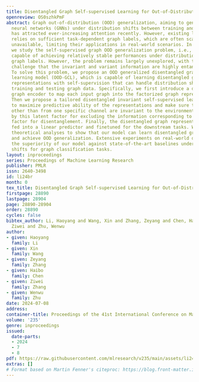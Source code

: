 ```yaml
---
title: Disentangled Graph Self-supervised Learning for Out-of-Distribution Generalization
openreview: OS0szhkPmF
abstract: Graph out-of-distribution (OOD) generalization, aiming to generalize graph
  neural networks (GNNs) under distribution shifts between training and testing environments,
  has attracted ever-increasing attention recently. However, existing literature heavily
  relies on sufficient task-dependent graph labels, which are often scarce or even
  unavailable, limiting their applications in real-world scenarios. In this paper,
  we study the self-supervised graph OOD generalization problem, i.e., learning GNNs
  capable of achieving relatively stable performances under distribution shifts without
  graph labels. However, the problem remains largely unexplored, with the critical
  challenge that the invariant and variant information are highly entangled in graphs.
  To solve this problem, we propose an OOD generalized disentangled graph contrastive
  learning model (OOD-GCL), which is capable of learning disentangled graph-level
  representations with self-supervision that can handle distribution shifts between
  training and testing graph data. Specifically, we first introduce a disentangled
  graph encoder to map each input graph into the factorized graph representation.
  Then we propose a tailored disentangled invariant self-supervised learning module
  to maximize predictive ability of the representations and make sure the representations
  other than from one specific channel are invariant to the environments partitioned
  by this latent factor for excluding the information corresponding to this latent
  factor for disentanglement. Finally, the disentangled graph representations are
  fed into a linear predictor and finetuned for the downstream tasks. We provide comprehensive
  theoretical analyses to show that our model can learn disentangled graph representations
  and achieve OOD generalization. Extensive experiments on real-world datasets demonstrate
  the superiority of our model against state-of-the-art baselines under distribution
  shifts for graph classification tasks.
layout: inproceedings
series: Proceedings of Machine Learning Research
publisher: PMLR
issn: 2640-3498
id: li24br
month: 0
tex_title: Disentangled Graph Self-supervised Learning for Out-of-Distribution Generalization
firstpage: 28890
lastpage: 28904
page: 28890-28904
order: 28890
cycles: false
bibtex_author: Li, Haoyang and Wang, Xin and Zhang, Zeyang and Chen, Haibo and Zhang,
  Ziwei and Zhu, Wenwu
author:
- given: Haoyang
  family: Li
- given: Xin
  family: Wang
- given: Zeyang
  family: Zhang
- given: Haibo
  family: Chen
- given: Ziwei
  family: Zhang
- given: Wenwu
  family: Zhu
date: 2024-07-08
address:
container-title: Proceedings of the 41st International Conference on Machine Learning
volume: '235'
genre: inproceedings
issued:
  date-parts:
  - 2024
  - 7
  - 8
pdf: https://raw.githubusercontent.com/mlresearch/v235/main/assets/li24br/li24br.pdf
extras: []
# Format based on Martin Fenner's citeproc: https://blog.front-matter.io/posts/citeproc-yaml-for-bibliographies/
---
```

